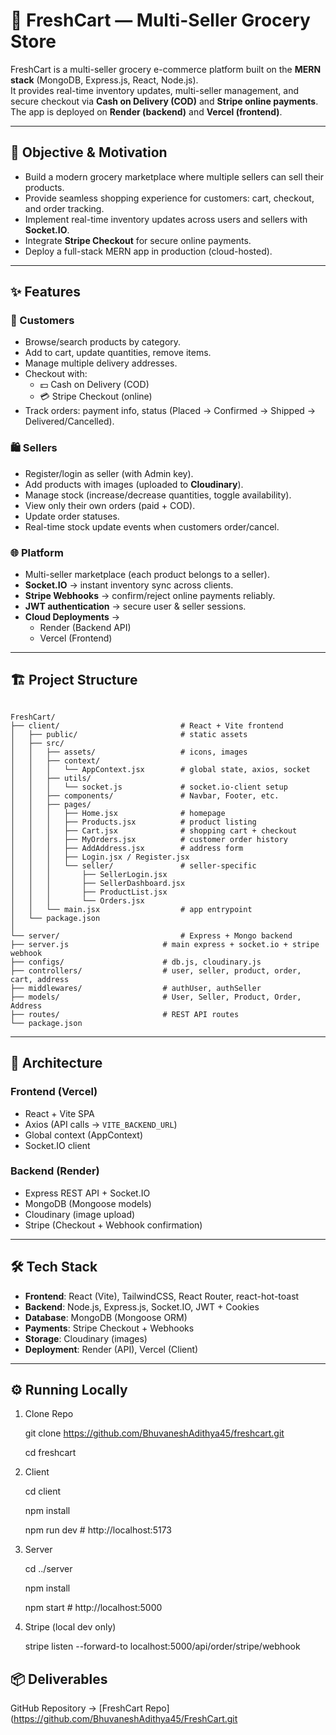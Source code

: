 # 🛒 FreshCart — Multi-Seller Grocery Store

FreshCart is a multi-seller grocery e-commerce platform built on the **MERN stack** (MongoDB, Express.js, React, Node.js).  
It provides real-time inventory updates, multi-seller management, and secure checkout via **Cash on Delivery (COD)** and **Stripe online payments**.  
The app is deployed on **Render (backend)** and **Vercel (frontend)**.

---

## 🎯 Objective & Motivation

- Build a modern grocery marketplace where multiple sellers can sell their products.  
- Provide seamless shopping experience for customers: cart, checkout, and order tracking.  
- Implement real-time inventory updates across users and sellers with **Socket.IO**.  
- Integrate **Stripe Checkout** for secure online payments.  
- Deploy a full-stack MERN app in production (cloud-hosted).  

---

## ✨ Features

### 👤 Customers
- Browse/search products by category.  
- Add to cart, update quantities, remove items.  
- Manage multiple delivery addresses.  
- Checkout with:  
  - 💵 Cash on Delivery (COD)  
  - 💳 Stripe Checkout (online)  
- Track orders: payment info, status (Placed → Confirmed → Shipped → Delivered/Cancelled).  

### 🛍️ Sellers
- Register/login as seller (with Admin key).  
- Add products with images (uploaded to **Cloudinary**).  
- Manage stock (increase/decrease quantities, toggle availability).  
- View only their own orders (paid + COD).  
- Update order statuses.  
- Real-time stock update events when customers order/cancel.  

### 🌐 Platform
- Multi-seller marketplace (each product belongs to a seller).  
- **Socket.IO** → instant inventory sync across clients.  
- **Stripe Webhooks** → confirm/reject online payments reliably.  
- **JWT authentication** → secure user & seller sessions.  
- **Cloud Deployments** →  
  - Render (Backend API)  
  - Vercel (Frontend)  

---

## 🏗️ Project Structure

```

FreshCart/
├── client/                           # React + Vite frontend
│   ├── public/                       # static assets
│   ├── src/
│   │   ├── assets/                   # icons, images
│   │   ├── context/
│   │   │   └── AppContext.jsx        # global state, axios, socket
│   │   ├── utils/
│   │   │   └── socket.js             # socket.io-client setup
│   │   ├── components/               # Navbar, Footer, etc.
│   │   ├── pages/
│   │   │   ├── Home.jsx              # homepage
│   │   │   ├── Products.jsx          # product listing
│   │   │   ├── Cart.jsx              # shopping cart + checkout
│   │   │   ├── MyOrders.jsx          # customer order history
│   │   │   ├── AddAddress.jsx        # address form
│   │   │   ├── Login.jsx / Register.jsx
│   │   │   └── seller/               # seller-specific
│   │   │       ├── SellerLogin.jsx
│   │   │       ├── SellerDashboard.jsx
│   │   │       ├── ProductList.jsx
│   │   │       └── Orders.jsx
│   │   └── main.jsx                  # app entrypoint
│   └── package.json
│
└── server/                           # Express + Mongo backend
├── server.js                     # main express + socket.io + stripe webhook
├── configs/                      # db.js, cloudinary.js
├── controllers/                  # user, seller, product, order, cart, address
├── middlewares/                  # authUser, authSeller
├── models/                       # User, Seller, Product, Order, Address
├── routes/                       # REST API routes
└── package.json

````

---

## 🧩 Architecture

### Frontend (Vercel)
- React + Vite SPA  
- Axios (API calls → `VITE_BACKEND_URL`)  
- Global context (AppContext)  
- Socket.IO client  

### Backend (Render)
- Express REST API + Socket.IO  
- MongoDB (Mongoose models)  
- Cloudinary (image upload)  
- Stripe (Checkout + Webhook confirmation)  

---

## 🛠️ Tech Stack

- **Frontend**: React (Vite), TailwindCSS, React Router, react-hot-toast  
- **Backend**: Node.js, Express.js, Socket.IO, JWT + Cookies  
- **Database**: MongoDB (Mongoose ORM)  
- **Payments**: Stripe Checkout + Webhooks  
- **Storage**: Cloudinary (images)  
- **Deployment**: Render (API), Vercel (Client)  

---

## ⚙️ Running Locally

1. Clone Repo
   
   git clone https://github.com/BhuvaneshAdithya45/freshcart.git
   
   cd freshcart


3. Client

   
   cd client
   
   npm install
   
   npm run dev   # http://localhost:5173
   

4. Server

   
   cd ../server
   
   npm install
   
   npm start     # http://localhost:5000
   

5. Stripe (local dev only)

   
   stripe listen --forward-to localhost:5000/api/order/stripe/webhook
   



## 📦 Deliverables

GitHub Repository → [FreshCart Repo](https://github.com/BhuvaneshAdithya45/FreshCart.git


